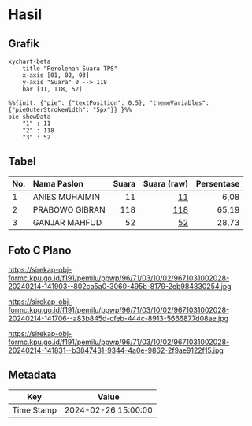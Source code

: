 # Hasil

## Grafik

```mermaid
xychart-beta
    title "Perolehan Suara TPS"
    x-axis [01, 02, 03]
    y-axis "Suara" 0 --> 118
    bar [11, 118, 52]
```

```mermaid
%%{init: {"pie": {"textPosition": 0.5}, "themeVariables": {"pieOuterStrokeWidth": "5px"}} }%%
pie showData
    "1" : 11
    "2" : 118
    "3" : 52
```

## Tabel

| No. | Nama Paslon    | Suara | Suara (raw) | Persentase |
|:--- |:-------------- | -----:| -----------:| ----------:|
| 1   | ANIES MUHAIMIN | 11    | [11][p-1]   | 6,08       |
| 2   | PRABOWO GIBRAN | 118   | [118][p-2]  | 65,19      |
| 3   | GANJAR MAHFUD  | 52    | [52][p-3]   | 28,73      |


[p-1]: https://github.com/gigit-pemilu/pemilu-2024-96-papua-barat-daya/blob/main/pilpres/hitung-suara/sub/96-papua-barat-daya/sub/71-kota-sorong/sub/03-sorong-barat/sub/1002-rufei/sub/028-tps/sub/paslon-1.txt
[p-2]: https://github.com/gigit-pemilu/pemilu-2024-96-papua-barat-daya/blob/main/pilpres/hitung-suara/sub/96-papua-barat-daya/sub/71-kota-sorong/sub/03-sorong-barat/sub/1002-rufei/sub/028-tps/sub/paslon-2.txt
[p-3]: https://github.com/gigit-pemilu/pemilu-2024-96-papua-barat-daya/blob/main/pilpres/hitung-suara/sub/96-papua-barat-daya/sub/71-kota-sorong/sub/03-sorong-barat/sub/1002-rufei/sub/028-tps/sub/paslon-3.txt

## Foto C Plano

https://sirekap-obj-formc.kpu.go.id/f191/pemilu/ppwp/96/71/03/10/02/9671031002028-20240214-141903--802ca5a0-3060-495b-8179-2eb984830254.jpg

https://sirekap-obj-formc.kpu.go.id/f191/pemilu/ppwp/96/71/03/10/02/9671031002028-20240214-141706--a83b845d-cfeb-444c-8913-5666877d08ae.jpg

https://sirekap-obj-formc.kpu.go.id/f191/pemilu/ppwp/96/71/03/10/02/9671031002028-20240214-141831--b3847431-9344-4a0e-9862-2f9ae9122f15.jpg


## Metadata

| Key        | Value               |
| ---------- | ------------------- |
| Time Stamp | 2024-02-26 15:00:00 |



